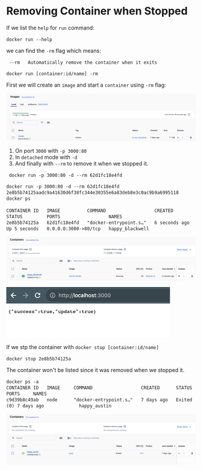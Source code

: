 # Removing Container when Stopped

If we list the `help` for `run` command:
```shell
docker run --help
``` 

we can find the `-rm` flag which means:

```shell-output
 --rm   Automatically remove the container when it exits
```

```shell-example
docker run [container:id/name] -rm
```

First we will create an `image` and start a `container` using `-rm` flag:

![docker-image.png](docker-image.png)

1. On port `3000` with `-p 3000:80`
2. In `detached` mode with `-d`
3. And finally with `--rm` to remove it when we stopped it.

```shell
 docker run -p 3000:80 -d --rm 62d1fc18e4fd
```

```shell-output
docker run -p 3000:80 -d --rm 62d1fc18e4fd
2e8b5b74125aadc9a41630d6f38fc344e30355e6a83deb8e3c0ac9b9a6995118
docker ps  

CONTAINER ID   IMAGE          COMMAND                  CREATED         STATUS         PORTS                  NAMES
2e8b5b74125a   62d1fc18e4fd   "docker-entrypoint.s…"   6 seconds ago   Up 5 seconds   0.0.0.0:3000->80/tcp   happy_blackwell
```

![docker-container-running.png](docker-container-running.png)

![docker-app-running.png](docker-app-running.png)

If we stp the container  with `docker stop [container:id/name]`

```shell
docker stop 2e8b5b74125a
```
The container won't be listed since it was removed when we stopped it.

```shell-output
docker ps -a            
CONTAINER ID   IMAGE     COMMAND                  CREATED      STATUS                  PORTS     NAMES
c9d39b8c49ab   node      "docker-entrypoint.s…"   7 days ago   Exited (0) 7 days ago             happy_austin
```

![docker-container-removed.png](docker-container-removed.png)